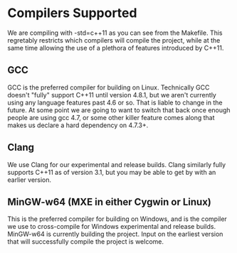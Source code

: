 # Compilers Supported

We are compiling with -std=c++11 as you can see from the Makefile.
This regretably restricts which compilers will compile the project, while at the same time allowing the use of a plethora of features introduced by C++11.

## GCC

GCC is the preferred compiler for building on Linux.
Technically GCC doesn't "fully" support C++11 until version 4.8.1, but we aren't currently using any language features past 4.6 or so.  That is liable to change in the future.
At some point we are going to want to switch that back once enough people are using gcc 4.7, or some other killer feature comes along that makes us declare a hard dependency on 4.7.3+.

## Clang

We use Clang for our experimental and release builds.
Clang similarly fully supports C++11 as of version 3.1, but you may be able to get by with an earlier version.

## MinGW-w64 (MXE in either Cygwin or Linux)

This is the preferred compiler for building on Windows, and is the compiler we use to cross-compile for Windows experimental and release builds.
MinGW-w64 is currently building the project.  Input on the earliest version that will successfully compile the project is welcome.
